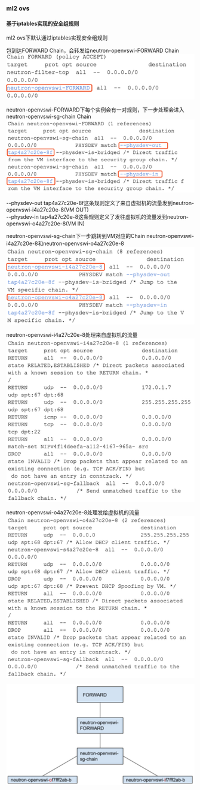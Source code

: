 ### ml2 ovs
#### 基于iptables实现的安全组规则

ml2 ovs下默认通过iptables实现安全组规则

包到达FORWARD Chain，会转发给neutron-openvswi-FORWARD Chain
![](pics/ml2-ovs-instance-securitygroup-iptables-pic1.png)

neutron-openvswi-FORWARD下每个实例会有一对规则，下一步处理会进入neutron-openvswi-sg-chain Chain
![](pics/ml2-ovs-instance-securitygroup-iptables-pic2.png)

--physdev-out tap4a27c20e-8f这条规则定义了来自虚拟机的流量发到neutron-openvswi-i4a27c20e-8(VM OUT)<br>
--physdev-in tap4a27c20e-8这条规则定义了发往虚拟机的流量发到neutron-openvswi-o4a27c20e-8(VM IN)

neutron-openvswi-sg-chain下一步跳转到VM对应的Chain neutron-openvswi-i4a27c20e-8和neutron-openvswi-o4a27c20e-8
![](pics/ml2-ovs-instance-securitygroup-iptables-pic3.png)

neutron-openvswi-i4a27c20e-8处理来自虚拟机的流量
![](pics/ml2-ovs-instance-securitygroup-iptables-pic4.png)

neutron-openvswi-o4a27c20e-8处理发给虚拟机的流量
![](pics/ml2-ovs-instance-securitygroup-iptables-pic5.png)

![](pics/ml2-ovs-instance-securitygroup-iptables-pic6.png)
